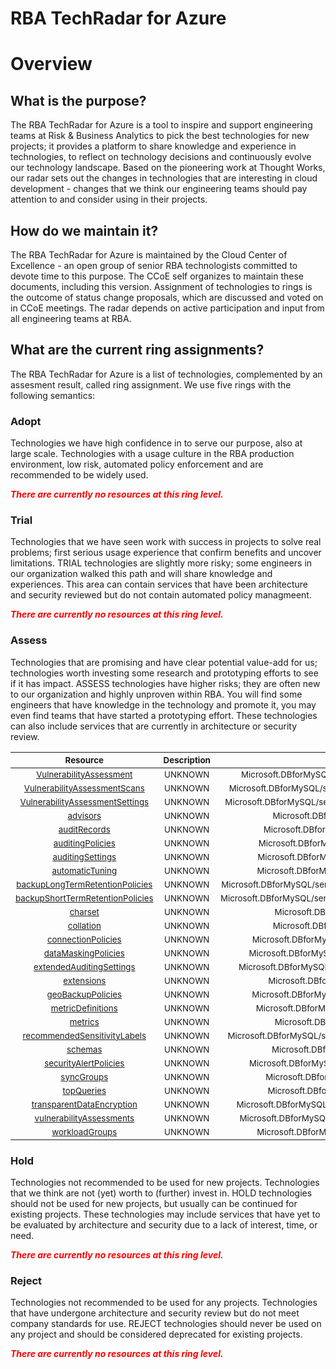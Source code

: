 
RBA TechRadar for Azure
=======================

# Overview

## What is the purpose?


The RBA TechRadar for Azure is a tool to inspire and support engineering teams at Risk & Business Analytics to pick the best technologies for new projects; it provides a platform to share knowledge and experience in technologies, to reflect on technology decisions and continuously evolve our technology landscape.  Based on the pioneering work at Thought Works, our radar sets out the changes in technologies that are interesting in cloud development - changes that we think our engineering teams should pay attention to and consider using in their projects.
## How do we maintain it?


The RBA TechRadar for Azure is maintained by the Cloud Center of Excellence - an open group of senior RBA technologists committed to devote time to this purpose.  The CCoE self organizes to maintain these documents, including this version.  Assignment of technologies to rings is the outcome of status change proposals, which are discussed and voted on in CCoE meetings.  The radar depends on active participation and input from all engineering teams at RBA.
## What are the current ring assignments?


The RBA TechRadar for Azure is a list of technologies, complemented by an assesment result, called ring assignment.  We use five rings with the following semantics:
### Adopt


Technologies we have high confidence in to serve our purpose, also at large scale.  Technologies with a usage culture in the RBA production environment, low risk, automated policy enforcement and are recommended to be widely used.  
  
***<font color="red"> There are currently no resources at this ring level. </font>***
### Trial


Technologies that we have seen work with success in projects to solve real problems;  first serious usage experience that confirm benefits and uncover limitations.  TRIAL technologies are slightly more risky; some engineers in our organization walked this path and will share knowledge and experiences.  This area can contain services that have been architecture and security reviewed but do not contain automated policy managmeent.  
  
***<font color="red"> There are currently no resources at this ring level. </font>***
### Assess


Technologies that are promising and have clear potential value-add for us; technologies worth investing some research and prototyping efforts to see if it has impact.  ASSESS technologies have higher risks;  they are often new to our organization and highly unproven within RBA.  You will find some engineers that have knowledge in the technology and promote it, you may even find teams that have started a prototyping effort.  These technologies can also include services that are currently in architecture or security review.  

|<sub>Resource</sub>|<sub>Description</sub>|<sub>Path</sub>|<sub>Status</sub>|
| :---: | :---: | :---: | :---: |
|<sub>[VulnerabilityAssessment](https://github.com/openrba/python-azure-techradar/tree/master/Microsoft.DBforMySQL/servers/databases/VulnerabilityAssessment)</sub>|<sub>UNKNOWN</sub>|<sub>Microsoft.DBforMySQL/servers/databases/VulnerabilityAssessment</sub>|<sub>ASSESS</sub>|
|<sub>[VulnerabilityAssessmentScans](https://github.com/openrba/python-azure-techradar/tree/master/Microsoft.DBforMySQL/servers/databases/VulnerabilityAssessmentScans)</sub>|<sub>UNKNOWN</sub>|<sub>Microsoft.DBforMySQL/servers/databases/VulnerabilityAssessmentScans</sub>|<sub>ASSESS</sub>|
|<sub>[VulnerabilityAssessmentSettings](https://github.com/openrba/python-azure-techradar/tree/master/Microsoft.DBforMySQL/servers/databases/VulnerabilityAssessmentSettings)</sub>|<sub>UNKNOWN</sub>|<sub>Microsoft.DBforMySQL/servers/databases/VulnerabilityAssessmentSettings</sub>|<sub>ASSESS</sub>|
|<sub>[advisors](https://github.com/openrba/python-azure-techradar/tree/master/Microsoft.DBforMySQL/servers/databases/advisors)</sub>|<sub>UNKNOWN</sub>|<sub>Microsoft.DBforMySQL/servers/databases/advisors</sub>|<sub>ASSESS</sub>|
|<sub>[auditRecords](https://github.com/openrba/python-azure-techradar/tree/master/Microsoft.DBforMySQL/servers/databases/auditRecords)</sub>|<sub>UNKNOWN</sub>|<sub>Microsoft.DBforMySQL/servers/databases/auditRecords</sub>|<sub>ASSESS</sub>|
|<sub>[auditingPolicies](https://github.com/openrba/python-azure-techradar/tree/master/Microsoft.DBforMySQL/servers/databases/auditingPolicies)</sub>|<sub>UNKNOWN</sub>|<sub>Microsoft.DBforMySQL/servers/databases/auditingPolicies</sub>|<sub>ASSESS</sub>|
|<sub>[auditingSettings](https://github.com/openrba/python-azure-techradar/tree/master/Microsoft.DBforMySQL/servers/databases/auditingSettings)</sub>|<sub>UNKNOWN</sub>|<sub>Microsoft.DBforMySQL/servers/databases/auditingSettings</sub>|<sub>ASSESS</sub>|
|<sub>[automaticTuning](https://github.com/openrba/python-azure-techradar/tree/master/Microsoft.DBforMySQL/servers/databases/automaticTuning)</sub>|<sub>UNKNOWN</sub>|<sub>Microsoft.DBforMySQL/servers/databases/automaticTuning</sub>|<sub>ASSESS</sub>|
|<sub>[backupLongTermRetentionPolicies](https://github.com/openrba/python-azure-techradar/tree/master/Microsoft.DBforMySQL/servers/databases/backupLongTermRetentionPolicies)</sub>|<sub>UNKNOWN</sub>|<sub>Microsoft.DBforMySQL/servers/databases/backupLongTermRetentionPolicies</sub>|<sub>ASSESS</sub>|
|<sub>[backupShortTermRetentionPolicies](https://github.com/openrba/python-azure-techradar/tree/master/Microsoft.DBforMySQL/servers/databases/backupShortTermRetentionPolicies)</sub>|<sub>UNKNOWN</sub>|<sub>Microsoft.DBforMySQL/servers/databases/backupShortTermRetentionPolicies</sub>|<sub>ASSESS</sub>|
|<sub>[charset](https://github.com/openrba/python-azure-techradar/tree/master/Microsoft.DBforMySQL/servers/databases/charset)</sub>|<sub>UNKNOWN</sub>|<sub>Microsoft.DBforMySQL/servers/databases/charset</sub>|<sub>ASSESS</sub>|
|<sub>[collation](https://github.com/openrba/python-azure-techradar/tree/master/Microsoft.DBforMySQL/servers/databases/collation)</sub>|<sub>UNKNOWN</sub>|<sub>Microsoft.DBforMySQL/servers/databases/collation</sub>|<sub>ASSESS</sub>|
|<sub>[connectionPolicies](https://github.com/openrba/python-azure-techradar/tree/master/Microsoft.DBforMySQL/servers/databases/connectionPolicies)</sub>|<sub>UNKNOWN</sub>|<sub>Microsoft.DBforMySQL/servers/databases/connectionPolicies</sub>|<sub>ASSESS</sub>|
|<sub>[dataMaskingPolicies](https://github.com/openrba/python-azure-techradar/tree/master/Microsoft.DBforMySQL/servers/databases/dataMaskingPolicies)</sub>|<sub>UNKNOWN</sub>|<sub>Microsoft.DBforMySQL/servers/databases/dataMaskingPolicies</sub>|<sub>ASSESS</sub>|
|<sub>[extendedAuditingSettings](https://github.com/openrba/python-azure-techradar/tree/master/Microsoft.DBforMySQL/servers/databases/extendedAuditingSettings)</sub>|<sub>UNKNOWN</sub>|<sub>Microsoft.DBforMySQL/servers/databases/extendedAuditingSettings</sub>|<sub>ASSESS</sub>|
|<sub>[extensions](https://github.com/openrba/python-azure-techradar/tree/master/Microsoft.DBforMySQL/servers/databases/extensions)</sub>|<sub>UNKNOWN</sub>|<sub>Microsoft.DBforMySQL/servers/databases/extensions</sub>|<sub>ASSESS</sub>|
|<sub>[geoBackupPolicies](https://github.com/openrba/python-azure-techradar/tree/master/Microsoft.DBforMySQL/servers/databases/geoBackupPolicies)</sub>|<sub>UNKNOWN</sub>|<sub>Microsoft.DBforMySQL/servers/databases/geoBackupPolicies</sub>|<sub>ASSESS</sub>|
|<sub>[metricDefinitions](https://github.com/openrba/python-azure-techradar/tree/master/Microsoft.DBforMySQL/servers/databases/metricDefinitions)</sub>|<sub>UNKNOWN</sub>|<sub>Microsoft.DBforMySQL/servers/databases/metricDefinitions</sub>|<sub>ASSESS</sub>|
|<sub>[metrics](https://github.com/openrba/python-azure-techradar/tree/master/Microsoft.DBforMySQL/servers/databases/metrics)</sub>|<sub>UNKNOWN</sub>|<sub>Microsoft.DBforMySQL/servers/databases/metrics</sub>|<sub>ASSESS</sub>|
|<sub>[recommendedSensitivityLabels](https://github.com/openrba/python-azure-techradar/tree/master/Microsoft.DBforMySQL/servers/databases/recommendedSensitivityLabels)</sub>|<sub>UNKNOWN</sub>|<sub>Microsoft.DBforMySQL/servers/databases/recommendedSensitivityLabels</sub>|<sub>ASSESS</sub>|
|<sub>[schemas](https://github.com/openrba/python-azure-techradar/tree/master/Microsoft.DBforMySQL/servers/databases/schemas)</sub>|<sub>UNKNOWN</sub>|<sub>Microsoft.DBforMySQL/servers/databases/schemas</sub>|<sub>ASSESS</sub>|
|<sub>[securityAlertPolicies](https://github.com/openrba/python-azure-techradar/tree/master/Microsoft.DBforMySQL/servers/databases/securityAlertPolicies)</sub>|<sub>UNKNOWN</sub>|<sub>Microsoft.DBforMySQL/servers/databases/securityAlertPolicies</sub>|<sub>ASSESS</sub>|
|<sub>[syncGroups](https://github.com/openrba/python-azure-techradar/tree/master/Microsoft.DBforMySQL/servers/databases/syncGroups)</sub>|<sub>UNKNOWN</sub>|<sub>Microsoft.DBforMySQL/servers/databases/syncGroups</sub>|<sub>ASSESS</sub>|
|<sub>[topQueries](https://github.com/openrba/python-azure-techradar/tree/master/Microsoft.DBforMySQL/servers/databases/topQueries)</sub>|<sub>UNKNOWN</sub>|<sub>Microsoft.DBforMySQL/servers/databases/topQueries</sub>|<sub>ASSESS</sub>|
|<sub>[transparentDataEncryption](https://github.com/openrba/python-azure-techradar/tree/master/Microsoft.DBforMySQL/servers/databases/transparentDataEncryption)</sub>|<sub>UNKNOWN</sub>|<sub>Microsoft.DBforMySQL/servers/databases/transparentDataEncryption</sub>|<sub>ASSESS</sub>|
|<sub>[vulnerabilityAssessments](https://github.com/openrba/python-azure-techradar/tree/master/Microsoft.DBforMySQL/servers/databases/vulnerabilityAssessments)</sub>|<sub>UNKNOWN</sub>|<sub>Microsoft.DBforMySQL/servers/databases/vulnerabilityAssessments</sub>|<sub>ASSESS</sub>|
|<sub>[workloadGroups](https://github.com/openrba/python-azure-techradar/tree/master/Microsoft.DBforMySQL/servers/databases/workloadGroups)</sub>|<sub>UNKNOWN</sub>|<sub>Microsoft.DBforMySQL/servers/databases/workloadGroups</sub>|<sub>ASSESS</sub>|

### Hold


Technologies not recommended to be used for new projects. Technologies that we think are not (yet) worth to (further) invest in.  HOLD technologies should not be used for new projects, but usually can be continued for existing projects.  These technologies may include services that have yet to be evaluated by architecture and security due to a lack of interest, time, or need.  
  
***<font color="red"> There are currently no resources at this ring level. </font>***
### Reject


Technologies not recommended to be used for any projects. Technologies that have undergone architecture and security review but do not meet company standards for use.  REJECT technologies should never be used on any project and should be considered deprecated for existing projects.  
  
***<font color="red"> There are currently no resources at this ring level. </font>***